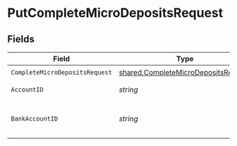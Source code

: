 # PutCompleteMicroDepositsRequest


## Fields

| Field                                                                                             | Type                                                                                              | Required                                                                                          | Description                                                                                       | Example                                                                                           |
| ------------------------------------------------------------------------------------------------- | ------------------------------------------------------------------------------------------------- | ------------------------------------------------------------------------------------------------- | ------------------------------------------------------------------------------------------------- | ------------------------------------------------------------------------------------------------- |
| `CompleteMicroDepositsRequest`                                                                    | [shared.CompleteMicroDepositsRequest](../../../pkg/models/shared/completemicrodepositsrequest.md) | :heavy_check_mark:                                                                                | N/A                                                                                               |                                                                                                   |
| `AccountID`                                                                                       | *string*                                                                                          | :heavy_check_mark:                                                                                | ID of the account                                                                                 |                                                                                                   |
| `BankAccountID`                                                                                   | *string*                                                                                          | :heavy_check_mark:                                                                                | ID of the bank account                                                                            | ec7e1848-dc80-4ab0-8827-dd7fc0737b43                                                              |